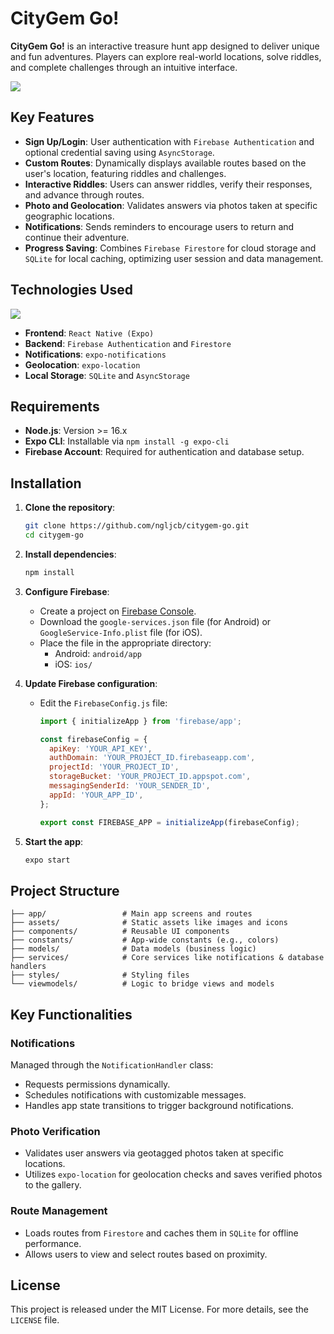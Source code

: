 # CityGem Go!

**CityGem Go!** is an interactive treasure hunt app designed to deliver unique and fun adventures. Players can explore real-world locations, solve riddles, and complete challenges through an intuitive interface.

<a href="#"><img src="./city-gem-go/assets/images/banner.gif"></a>

## Key Features

- **Sign Up/Login**: User authentication with `Firebase Authentication` and optional credential saving using `AsyncStorage`.
- **Custom Routes**: Dynamically displays available routes based on the user's location, featuring riddles and challenges.
- **Interactive Riddles**: Users can answer riddles, verify their responses, and advance through routes.
- **Photo and Geolocation**: Validates answers via photos taken at specific geographic locations.
- **Notifications**: Sends reminders to encourage users to return and continue their adventure.
- **Progress Saving**: Combines `Firebase Firestore` for cloud storage and `SQLite` for local caching, optimizing user session and data management.

## Technologies Used

<a href="#"><img src="./city-gem-go/assets/images/presentation.gif"></a>

- **Frontend**: `React Native (Expo)`
- **Backend**: `Firebase Authentication` and `Firestore`
- **Notifications**: `expo-notifications`
- **Geolocation**: `expo-location`
- **Local Storage**: `SQLite` and `AsyncStorage`

## Requirements

- **Node.js**: Version >= 16.x
- **Expo CLI**: Installable via `npm install -g expo-cli`
- **Firebase Account**: Required for authentication and database setup.

## Installation

1. **Clone the repository**:

   ```bash
   git clone https://github.com/ngljcb/citygem-go.git
   cd citygem-go
   ```

2. **Install dependencies**:

   ```bash
   npm install
   ```

3. **Configure Firebase**:

   - Create a project on [Firebase Console](https://console.firebase.google.com/).
   - Download the `google-services.json` file (for Android) or `GoogleService-Info.plist` file (for iOS).
   - Place the file in the appropriate directory:
     - Android: `android/app`
     - iOS: `ios/`

4. **Update Firebase configuration**:

   - Edit the `FirebaseConfig.js` file:

     ```javascript
     import { initializeApp } from 'firebase/app';

     const firebaseConfig = {
       apiKey: 'YOUR_API_KEY',
       authDomain: 'YOUR_PROJECT_ID.firebaseapp.com',
       projectId: 'YOUR_PROJECT_ID',
       storageBucket: 'YOUR_PROJECT_ID.appspot.com',
       messagingSenderId: 'YOUR_SENDER_ID',
       appId: 'YOUR_APP_ID',
     };

     export const FIREBASE_APP = initializeApp(firebaseConfig);
     ```

5. **Start the app**:
   ```bash
   expo start
   ```

## Project Structure

```
├── app/                 # Main app screens and routes
├── assets/              # Static assets like images and icons
├── components/          # Reusable UI components
├── constants/           # App-wide constants (e.g., colors)
├── models/              # Data models (business logic)
├── services/            # Core services like notifications & database handlers
├── styles/              # Styling files
└── viewmodels/          # Logic to bridge views and models
```

## Key Functionalities

### Notifications

Managed through the `NotificationHandler` class:

- Requests permissions dynamically.
- Schedules notifications with customizable messages.
- Handles app state transitions to trigger background notifications.

### Photo Verification

- Validates user answers via geotagged photos taken at specific locations.
- Utilizes `expo-location` for geolocation checks and saves verified photos to the gallery.

### Route Management

- Loads routes from `Firestore` and caches them in `SQLite` for offline performance.
- Allows users to view and select routes based on proximity.

## License

This project is released under the MIT License. For more details, see the `LICENSE` file.

